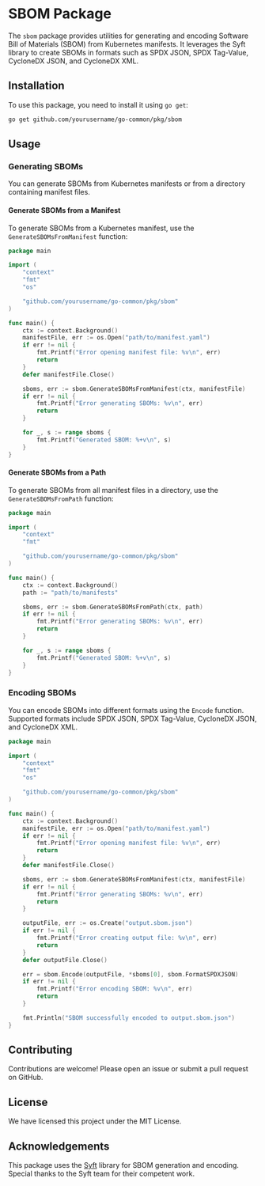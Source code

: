 # SBOM Package

The `sbom` package provides utilities for generating and encoding Software Bill
of Materials (SBOM) from Kubernetes manifests. It leverages the Syft library to
create SBOMs in formats such as SPDX JSON, SPDX Tag-Value, CycloneDX JSON, and
CycloneDX XML.

## Installation

To use this package, you need to install it using `go get`:

```sh
go get github.com/yourusername/go-common/pkg/sbom
```

## Usage

### Generating SBOMs

You can generate SBOMs from Kubernetes manifests or from a directory containing
manifest files.

#### Generate SBOMs from a Manifest

To generate SBOMs from a Kubernetes manifest, use the
`GenerateSBOMsFromManifest` function:

```go
package main

import (
	"context"
	"fmt"
	"os"

	"github.com/yourusername/go-common/pkg/sbom"
)

func main() {
	ctx := context.Background()
	manifestFile, err := os.Open("path/to/manifest.yaml")
	if err != nil {
		fmt.Printf("Error opening manifest file: %v\n", err)
		return
	}
	defer manifestFile.Close()

	sboms, err := sbom.GenerateSBOMsFromManifest(ctx, manifestFile)
	if err != nil {
		fmt.Printf("Error generating SBOMs: %v\n", err)
		return
	}

	for _, s := range sboms {
		fmt.Printf("Generated SBOM: %+v\n", s)
	}
}
```

#### Generate SBOMs from a Path

To generate SBOMs from all manifest files in a directory, use the
`GenerateSBOMsFromPath` function:

```go
package main

import (
	"context"
	"fmt"

	"github.com/yourusername/go-common/pkg/sbom"
)

func main() {
	ctx := context.Background()
	path := "path/to/manifests"

	sboms, err := sbom.GenerateSBOMsFromPath(ctx, path)
	if err != nil {
		fmt.Printf("Error generating SBOMs: %v\n", err)
		return
	}

	for _, s := range sboms {
		fmt.Printf("Generated SBOM: %+v\n", s)
	}
}
```

### Encoding SBOMs

You can encode SBOMs into different formats using the `Encode` function.
Supported formats include SPDX JSON, SPDX Tag-Value, CycloneDX JSON, and
CycloneDX XML.

```go
package main

import (
	"context"
	"fmt"
	"os"

	"github.com/yourusername/go-common/pkg/sbom"
)

func main() {
	ctx := context.Background()
	manifestFile, err := os.Open("path/to/manifest.yaml")
	if err != nil {
		fmt.Printf("Error opening manifest file: %v\n", err)
		return
	}
	defer manifestFile.Close()

	sboms, err := sbom.GenerateSBOMsFromManifest(ctx, manifestFile)
	if err != nil {
		fmt.Printf("Error generating SBOMs: %v\n", err)
		return
	}

	outputFile, err := os.Create("output.sbom.json")
	if err != nil {
		fmt.Printf("Error creating output file: %v\n", err)
		return
	}
	defer outputFile.Close()

	err = sbom.Encode(outputFile, *sboms[0], sbom.FormatSPDXJSON)
	if err != nil {
		fmt.Printf("Error encoding SBOM: %v\n", err)
		return
	}

	fmt.Println("SBOM successfully encoded to output.sbom.json")
}
```

## Contributing

Contributions are welcome! Please open an issue or submit a pull request on GitHub.

## License

We have licensed this project under the MIT License.

## Acknowledgements

This package uses the [Syft](https://github.com/anchore/syft) library for SBOM
generation and encoding. Special thanks to the Syft team for their competent
work.
